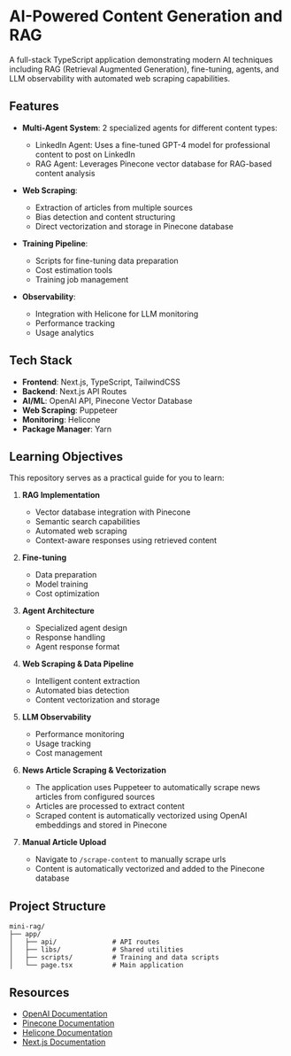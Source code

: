 # AI-Powered Content Generation and RAG

A full-stack TypeScript application demonstrating modern AI techniques including RAG (Retrieval Augmented Generation), fine-tuning, agents, and LLM observability with automated web scraping capabilities.

## Features

-   **Multi-Agent System**: 2 specialized agents for different content types:

    -   LinkedIn Agent: Uses a fine-tuned GPT-4 model for professional content to post on LinkedIn
    -   RAG Agent: Leverages Pinecone vector database for RAG-based content analysis

-   **Web Scraping**:

    -   Extraction of articles from multiple sources
    -   Bias detection and content structuring
    -   Direct vectorization and storage in Pinecone database

-   **Training Pipeline**:

    -   Scripts for fine-tuning data preparation
    -   Cost estimation tools
    -   Training job management

-   **Observability**:
    -   Integration with Helicone for LLM monitoring
    -   Performance tracking
    -   Usage analytics

## Tech Stack

-   **Frontend**: Next.js, TypeScript, TailwindCSS
-   **Backend**: Next.js API Routes
-   **AI/ML**: OpenAI API, Pinecone Vector Database
-   **Web Scraping**: Puppeteer
-   **Monitoring**: Helicone
-   **Package Manager**: Yarn

## Learning Objectives

This repository serves as a practical guide for you to learn:

1. **RAG Implementation**

    - Vector database integration with Pinecone
    - Semantic search capabilities
    - Automated web scraping
    - Context-aware responses using retrieved content

2. **Fine-tuning**

    - Data preparation
    - Model training
    - Cost optimization

3. **Agent Architecture**

    - Specialized agent design
    - Response handling
    - Agent response format

4. **Web Scraping & Data Pipeline**

    - Intelligent content extraction
    - Automated bias detection
    - Content vectorization and storage

5. **LLM Observability**

    - Performance monitoring
    - Usage tracking
    - Cost management

6. **News Article Scraping & Vectorization**

    - The application uses Puppeteer to automatically scrape news articles from configured sources
    - Articles are processed to extract content
    - Scraped content is automatically vectorized using OpenAI embeddings and stored in Pinecone

7. **Manual Article Upload**
    - Navigate to `/scrape-content` to manually scrape urls
    - Content is automatically vectorized and added to the Pinecone database

## Project Structure

```
mini-rag/
├── app/
│   ├── api/              # API routes
│   ├── libs/             # Shared utilities
│   ├── scripts/          # Training and data scripts
│   └── page.tsx          # Main application
```

## Resources

-   [OpenAI Documentation](https://platform.openai.com/docs)
-   [Pinecone Documentation](https://docs.pinecone.io)
-   [Helicone Documentation](https://docs.helicone.ai)
-   [Next.js Documentation](https://nextjs.org/docs)
